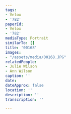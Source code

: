 ```yaml
---
tags:
- Velox
- '782'
paperId:
- Velox
- '782'
mediaType: Portrait
similarTo: []
title: '00168'
images:
- "/assets/media/00168.JPG"
relatedPeople:
- Julie Wilson
- Ann Wilson
caption: ''
date: 
dateApprox: false
location: ''
description: ''
transcription: ''

---
```

